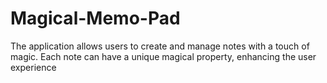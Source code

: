 # Magical-Memo-Pad
The application allows users to create and manage notes with a touch of magic. Each note can have a unique magical property, enhancing the user experience
